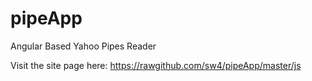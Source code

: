 pipeApp
=======

Angular Based Yahoo Pipes Reader


Visit the site page here: https://rawgithub.com/sw4/pipeApp/master/js
